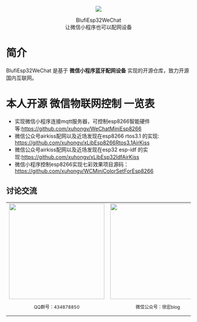 
<p align="center">
  <!-- <a href="http://doc.mini.7yue.pro/"> -->
    <img
      class="QR-img" src="http://qinniu.xuhongv.com/gh_57026554c41a_258.jpg">
  <!-- </a> -->
</p>

<div align="center"> <span class="logo" > BlufiEsp32WeChat </span> </div>

<div class="row" />
<div align="center">
  <span class="desc" >让微信小程序也可以配网设备</span> 
</div>



# 简介

BlufiEsp32WeChat 是基于 **微信小程序蓝牙配网设备** 实现的开源仓库，致力开源国内互联网。


# 本人开源 微信物联网控制 一览表

- 实现微信小程序连接mqtt服务器，可控制esp8266智能硬件等:https://github.com/xuhongv/WeChatMiniEsp8266
- 微信公众号airkiss配网以及近场发现在esp8266 rtos3.1 的实现: https://github.com/xuhongv/xLibEsp8266Rtos3.1AirKiss
- 微信公众号airkiss配网以及近场发现在esp32 esp-idf 的实现:https://github.com/xuhongv/xLibEsp32IdfAirKiss
- 微信小程序控制esp8266实现七彩效果项目源码： https://github.com/xuhongv/WCMiniColorSetForEsp8266

## 讨论交流


<table>
  <tbody>
    <tr >
      <td align="center" valign="middle" style="border-style:none">
       <img class="QR-img" height="260" width="260" src="http://qinniu.xuhongv.com/qq.png">
        <p style="font-size:12px;">QQ群号：434878850</p>
      </td>
      <td align="center" valign="middle" style="border-style:none">
        <img class="QR-img" height="260" width="260"  src="http://qinniu.xuhongv.com/1574863773.png">
        <p style="font-size:12px;">微信公众号：徐宏blog</p>
      </td>
    </tr>
  </tbody>
</table>

